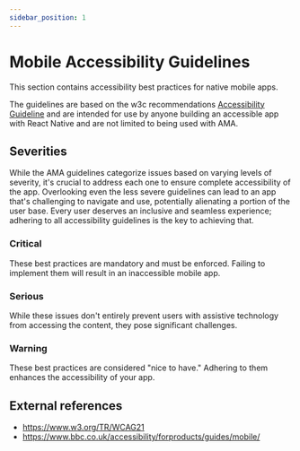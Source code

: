 ```yaml
---
sidebar_position: 1
---
```


# Mobile Accessibility Guidelines

This section contains accessibility best practices for native mobile apps.

The guidelines are based on the w3c recommendations [Accessibility Guideline](https://www.w3.org/TR/WCAG21/) and are intended for use
by anyone building an accessible app with React Native and are not limited to being used with AMA.

## Severities

While the AMA guidelines categorize issues based on varying levels of severity, it's crucial to address each one to ensure complete accessibility of the app. Overlooking even the less severe guidelines can lead to an app that's challenging to navigate and use, potentially alienating a portion of the user base. Every user deserves an inclusive and seamless experience; adhering to all accessibility guidelines is the key to achieving that.

### <span class="ama-critical">Critical</span>

These best practices are mandatory and must be enforced. Failing to implement them will result in an inaccessible mobile app.

### <span class="ama-serious">Serious</span>

While these issues don't entirely prevent users with assistive technology from accessing the content, they pose significant challenges.

### <span class="ama-warning">Warning</span>

These best practices are considered "nice to have." Adhering to them enhances the accessibility of your app.

## External references

- https://www.w3.org/TR/WCAG21
- https://www.bbc.co.uk/accessibility/forproducts/guides/mobile/
